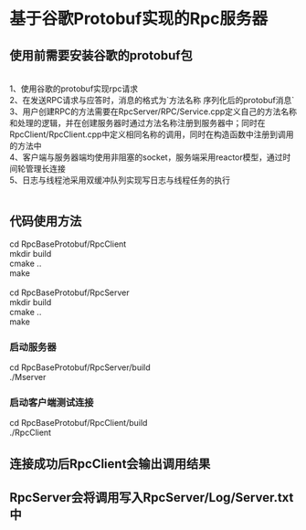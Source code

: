 基于谷歌Protobuf实现的Rpc服务器
========================
## 使用前需要安装谷歌的protobuf包
<br>
1、使用谷歌的protobuf实现rpc请求<br>
2、在发送RPC请求与应答时，消息的格式为`方法名称 序列化后的protobuf消息`<br>
3、用户创建RPC的方法需要在RpcServer/RPC/Service.cpp定义自己的方法名称和处理的逻辑，并在创建服务器时通过方法名称注册到服务器中；同时在RpcClient/RpcClient.cpp中定义相同名称的调用，同时在构造函数中注册到调用的方法中<br>
4、客户端与服务器端均使用非阻塞的socket，服务端采用reactor模型，通过时间轮管理长连接<br>
5、日志与线程池采用双缓冲队列实现写日志与线程任务的执行<br>
<br>

## 代码使用方法
cd RpcBaseProtobuf/RpcClient<br>
mkdir build<br>
cmake ..<br>
make<br>
<br>
cd RpcBaseProtobuf/RpcServer<br>
mkdir build<br>
cmake ..<br>
make<br>

### 启动服务器
cd RpcBaseProtobuf/RpcServer/build<br>
./Mserver<br>

### 启动客户端测试连接
cd RpcBaseProtobuf/RpcClient/build<br>
./RpcClient<br>

## 连接成功后RpcClient会输出调用结果<br>
## RpcServer会将调用写入RpcServer/Log/Server.txt中<br>